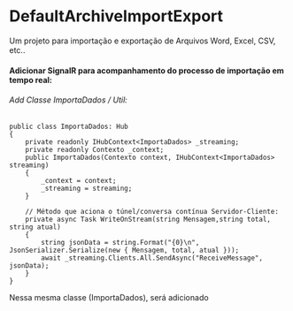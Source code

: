 # DefaultArchiveImportExport

Um projeto para importação e exportação de Arquivos Word, Excel, CSV, etc..


#### Adicionar SignalR para acompanhamento do processo de importação em tempo real:

###### Add Classe ImportaDados / Util:

```
public class ImportaDados: Hub
{
    private readonly IHubContext<ImportaDados> _streaming;
    private readonly Contexto _context;
    public ImportaDados(Contexto context, IHubContext<ImportaDados> streaming)
    {
        _context = context;
        _streaming = streaming;
    }
    
    // Método que aciona o túnel/conversa contínua Servidor-Cliente:
    private async Task WriteOnStream(string Mensagem,string total, string atual)
    {
        string jsonData = string.Format("{0}\n", JsonSerializer.Serialize(new { Mensagem, total, atual }));
        await _streaming.Clients.All.SendAsync("ReceiveMessage", jsonData);
    }    
}

```

Nessa mesma classe (ImportaDados), será adicionado 
